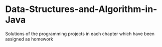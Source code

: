 # Data-Structures-and-Algorithm-in-Java
Solutions of the programming projects in each chapter which have been assigned as homework
